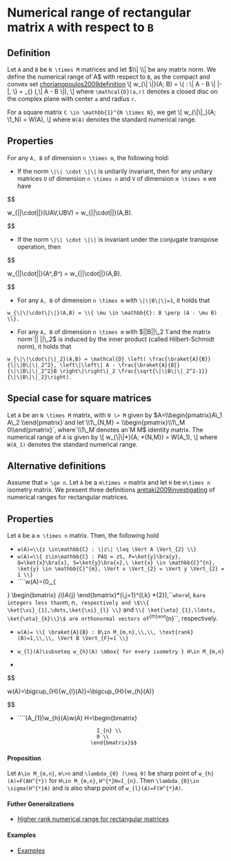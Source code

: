 # Numerical range of rectangular matrix `A` with respect to `B`

## Definition

Let `A` and `B` be `N \times M` matrices and let $\\|  \\|`be any matrix
norm. We define the numerical range of`A$ with respect to `B`, as the
compact and convex set [chorianopoulos2009definition](@cite) \\\[
w\_{\\| \\|}(A; B) = \\{ : \\| A - B \\| |- |,  \\} = \_{} (,\\| A - B
\\|), \\\] where `\mathcal{D}(a,r)` denotes a closed disc on the complex
plane with center `a` and radius `r`.

For a square matrix `C \in \mathbb{1}^{N \times N}`, we get \\\[
w\_{\\|\\|\_}(A; \\1\_N) = W(A), \\\] where `W(A)` denotes the standard
numerical range.

## Properties

For any `A, B` of dimension `n \times m`, the following hold:

  - If the norm `\|\| \cdot \|\|` is unitarily invariant, then for any
    unitary matrices `U` of dimension `n \times n` and `V` of dimension
    `m \times m` we have

<!-- end list -->

$$

  w_{\|\|\cdot\|\|}(UAV,UBV) = w_{\|\|\cdot\|\|}(A,B).

 $$

  - If the norm `\|\| \cdot \|\|` is invariant under the conjugate
    transpose operation, then

<!-- end list -->

$$

  w_{\|\|\cdot\|\|}(A^*,B^*) = w_{\|\|\cdot\|\|}(A,B).

 $$

  - For any `A, B` of dimension `n \times m` with `\|\|B\|\|=1`, it
    holds that

`w_{\|\|\cdot\|\|}(A,B) = \\{ \mu \in \mathbb{C}: B \perp (A - \mu B)
\\}.`

  - For any `A, B` of dimension `n \times m` with $||B||\_2 1`and the
    matrix norm`|| ||\_2$ is induced by the inner product (called
    Hilbert-Schmidt norm), it holds that

`w_{\|\|\cdot\|\|_2}(A,B) = \mathcal{D} \left(
\frac{\braket{A}{B}}{\|\|B\|\|_2^2}, \left\|\left\| A -
\frac{\braket{A}{B}}{\|\|B\|\|_2^2}B \right\|\right\|_2
\frac{\sqrt{\|\|B\|\|_2^2-1}}{\|\|B\|\|_2}\right).`

## Special case for square matrices

Let `A` be an `N \times M` matrix, with `N \> M` given by
$A=\\begin{pmatrix}A\_1
A\_2 \\end{pmatrix}`and let`\\1\_{N,M} = \\begin{pmatrix}\\1\_M
0\\end{pmatrix}`, where`\\1\_M`denotes an`M M$ identity matrix. The
numerical range of `A` is given by \\\[ w\_{\\|\\|*}(A; *{N,M}) =
W(A\_1), \\\] where `W(A_1)` denotes the standard numerical range.

## Alternative definitions

Assume that `m \ge n`. Let `A` be a `m\times n` matrix and let `H` be
`m\times n` isometry matrix. We present three definitions
[aretaki2009investigating](@cite) of numerical ranges for rectangular
matrices.

## Properties

Let `A` be a `m \times n` matrix. Then, the following hold

  - `w(A)=\\{z \in\mathbb{C} : \|z\| \leq \Vert A \Vert_{2} \\}`
  - `w(A)=\\{ z\in\mathbb{C} : PAQ = zS, P=\ket{y}\bra{y},
    Q=\ket{x}\bra{x}, S=\ket{y}\bra{x},\ \ket{x} \in \mathbb{C}^{n},
    \ket{y} \in \mathbb{C}^{m}, \Vert x \Vert_{2} = \Vert y \Vert_{2}
    = 1 \\}`
  - \`\`\`\`w(A)=(0,\_{

} \\begin{bmatrix} *{i}A*{j}
\\end{bmatrix}*{i,j=1}^{l,k} *{2}),\`\``where`l, k`are integers less
than`m, n`, respectively and \$\\{ \ket{\xi}_{1},\dots,\ket{\xi}_{l}
\\}` and `\\{ \ket{\eta}_{1},\ldots, \ket{\eta}_{k}\\}\$ are orthonormal
vectors of`<sup>{m}`and`</sup>{n}\`\`, respectively.

  - `w(A)= \\{ \braket{A}{B} : B\in M_{m,n},\\,\\, \text{rank}
    (B)=1,\\,\\, \Vert B \Vert_{F}=1 \\}`

  - `w_{l}(A)\subseteq w_{h}(A) \mbox{ for every isometry } H\in
    M_{m,n}`

  -
<!-- end list -->

$$

 w(A)=\bigcup_{H}{w_{l}(A)}=\bigcup_{H}{w_{h}(A)}

 $$

  - \`\`\`\`(A\_{1})w\_{h}(A)w(A)  H=\\begin{bmatrix}

<!-- -->

```
                             I_{n} \\
                             0 \\
                           \end{bmatrix}$$
```

#### Proposition

Let `A\in M_{m,n}`, `m\>n` and `\lambda_{0} (\neq 0)` be sharp point of
`w_{h}(A)=F(AH^{*})` for `H\in M_{m,n}`, `H^{*}H=I_{n}`. Then
`\lambda_{0}\in \sigma(H^{*}A)` and is also sharp point of
`w_{l}(A)=F(H^{*}A)`.

#### Futher Generalizations

  - [Higher rank numerical range for rectangular
    matrices](/numerical-range/generalizations/numerical-range-of-a-with-respect-to-b/higher-rank-numerical-range-for-rectangular)

#### Examples

  - [Examples](/numerical-range/generalizations/numerical-range-of-a-with-respect-to-b/examples)
